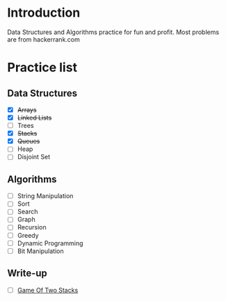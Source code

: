 # Introduction

Data Structures and Algorithms practice for fun and profit. Most problems are from hackerrank.com  

# Practice list
## Data Structures
- [x] ~~Arrays~~
- [x] ~~Linked Lists~~
- [ ] Trees
- [x] ~~Stacks~~
- [x] ~~Queues~~
- [ ] Heap
- [ ] Disjoint Set

## Algorithms
- [ ] String Manipulation
- [ ] Sort
- [ ] Search
- [ ] Graph
- [ ] Recursion
- [ ] Greedy
- [ ] Dynamic Programming
- [ ] Bit Manipulation

## Write-up
- [ ] [Game Of Two Stacks](https://www.hackerrank.com/challenges/game-of-two-stacks/problem 
"Problem's definition")